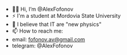 - 🙋‍♂️ Hi, I’m @AlexFofonov
- ⚡ I'm a student at Mordovia State University
- 🤔 I believe that IT are "new physics"
- 📫 How to reach me:
- email: fofonov.av@gmail.com 
- telegram: @AlexFofonov

<!--
**AlexFofonov/AlexFofonov** is a ✨ _special_ ✨ repository because its `README.md` (this file) appears on your GitHub profile.

Here are some ideas to get you started:

- 🔭 I’m currently working on ...
- 🌱 I’m currently learning ...
- 👯 I’m looking to collaborate on ...
- 🤔 I’m looking for help with ...
- 💬 Ask me about ...
- 📫 How to reach me: ...
- 😄 Pronouns: ...
- ⚡ Fun fact: ...
-->

